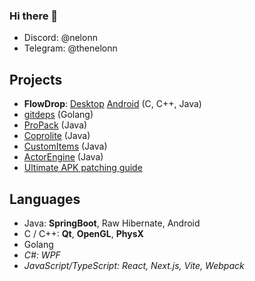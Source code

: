 ### Hi there 👋

- Discord: @nelonn
- Telegram: @thenelonn

## Projects

- **FlowDrop**: [Desktop](https://github.com/noseam-env/flowdrop-qt) [Android](https://github.com/noseam-env/flowdrop-android) (C, C++, Java)
- [gitdeps](https://github.com/Nelonn/gitdeps) (Golang)
- [ProPack](https://github.com/Nelonn/ProPack) (Java)
- [Coprolite](https://github.com/Nelonn/coprolite) (Java)
- [CustomItems](https://github.com/Nelonn/CustomItems) (Java)
- [ActorEngine](https://github.com/Nelonn/ActorEngine) (Java)
- [Ultimate APK patching guide](https://github.com/Nelonn/ultimate-apk-patching-guide)

## Languages

- Java: **SpringBoot**, Raw Hibernate, Android
- C / C++: **Qt**, **OpenGL**, **PhysX**
- Golang
- _C#: WPF_
- _JavaScript/TypeScript: React, Next.js, Vite, Webpack_
